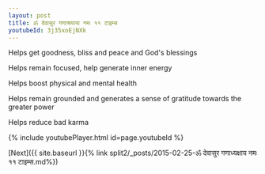 ```yaml
---
layout: post
title: ॐ देवासुर गणाश्रयाया नमः ११ टाइम्स
youtubeId: 3j35xoEjNXk
---
```

 
 
Helps get goodness, bliss and peace and God's blessings
 
Helps remain focused, help generate inner energy 
 
Helps boost physical and mental health 
 
Helps remain grounded and generates a sense of gratitude towards the greater power 
 
Helps reduce bad karma
 
 
 
 


{% include youtubePlayer.html id=page.youtubeId %}
 
[Next]({{ site.baseurl }}{% link  split2/_posts/2015-02-25-ॐ देवासुर गणाध्यक्षाय नमः ११ टाइम्स.md%})
 
